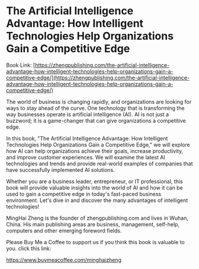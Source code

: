 # The Artificial Intelligence Advantage: How Intelligent Technologies Help Organizations Gain a Competitive Edge

Book Link: [https://zhengpublishing.com/the-artificial-intelligence-advantage-how-intelligent-technologies-help-organizations-gain-a-competitive-edge/](https://zhengpublishing.com/the-artificial-intelligence-advantage-how-intelligent-technologies-help-organizations-gain-a-competitive-edge/)

The world of business is changing rapidly, and organizations are looking for ways to stay ahead of the curve. One technology that is transforming the way businesses operate is artificial intelligence (AI). AI is not just a buzzword; it is a game-changer that can give organizations a competitive edge.

In this book, "The Artificial Intelligence Advantage: How Intelligent Technologies Help Organizations Gain a Competitive Edge," we will explore how AI can help organizations achieve their goals, increase productivity, and improve customer experiences. We will examine the latest AI technologies and trends and provide real-world examples of companies that have successfully implemented AI solutions.

Whether you are a business leader, entrepreneur, or IT professional, this book will provide valuable insights into the world of AI and how it can be used to gain a competitive edge in today's fast-paced business environment. Let's dive in and discover the many advantages of intelligent technologies!

MingHai Zheng is the founder of zhengpublishing.com and lives in Wuhan, China. His main publishing areas are business, management, self-help, computers and other emerging foreword fields.

Please Buy Me a Coffee to support us if you think this book is valuable to you. click this link:

https://www.buymeacoffee.com/minghaizheng

